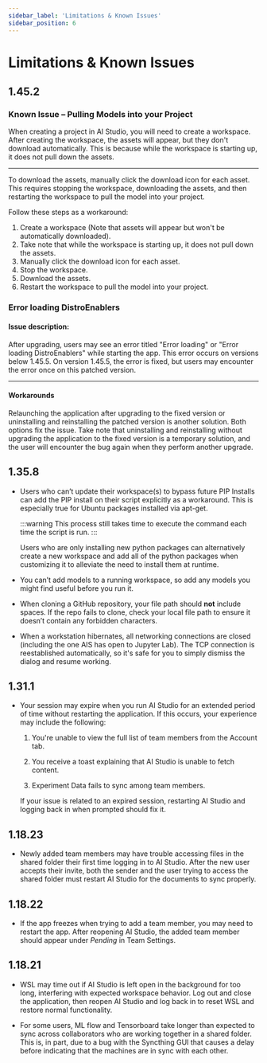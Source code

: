 ```yaml
---
sidebar_label: 'Limitations & Known Issues'
sidebar_position: 6
---
```


# Limitations & Known Issues

## 1.45.2

### Known Issue – Pulling Models into your Project

When creating a project in AI Studio, you will need to create a workspace. After creating the workspace, the assets will appear, but they don't download automatically. This is because while the workspace is starting up, it does not pull down the assets. 

---
To download the assets, manually click the download icon for each asset. This requires stopping the workspace, downloading the assets, and then restarting the workspace to pull the model into your project.

Follow these steps as a workaround:

1. Create a workspace (Note that assets will appear but won't be automatically downloaded).
2. Take note that while the workspace is starting up, it does not pull down the assets.
3. Manually click the download icon for each asset.
4. Stop the workspace.
5. Download the assets.
6. Restart the workspace to pull the model into your project.

### Error loading DistroEnablers

#### Issue description:
After upgrading, users may see an error titled "Error loading" or "Error loading DistroEnablers" while starting the app. This error occurs on versions below 1.45.5. On version 1.45.5, the error is fixed, but users may encounter the error once on this patched version.

---

#### Workarounds
Relaunching the application after upgrading to the fixed version or uninstalling and reinstalling the patched version is another solution. Both options fix the issue. 
Take note that uninstalling and reinstalling without upgrading the application to the fixed version is a temporary solution, and the user will encounter the bug again when they perform another upgrade.



## 1.35.8
- Users who can’t update their workspace(s) to bypass future PIP Installs can add the PIP install on their script explicitly as a workaround. This is especially true for Ubuntu packages installed via apt-get. 

    :::warning
    This process still takes time to execute the command each time the script is run.
    ::: 

    Users who are only installing new python packages can alternatively create a new workspace and add all of the python packages when customizing it to alleviate the need to install them at runtime. 

- You can’t add models to a running workspace, so add any models you might find useful before you run it. 

- When cloning a GitHub repository, your file path should **not** include spaces. If the repo fails to clone, check your local file path to ensure it doesn’t contain any forbidden characters. 

- When a workstation hibernates, all networking connections are closed (including the one AIS has open to Jupyter Lab). The TCP connection is reestablished automatically, so it's safe for you to simply dismiss the dialog and resume working.

## 1.31.1
- Your session may expire when you run AI Studio for an extended period of time without restarting the application. If this occurs, your experience may include the following:

    1. You're unable to view the full list of team members from the Account tab.

    2. You receive a toast explaining that AI Studio is unable to fetch content.

    3. Experiment Data fails to sync among team members.
 
    If your issue is related to an expired session, restarting AI Studio and logging back in when prompted should fix it.

## 1.18.23
- Newly added team members may have trouble accessing files in the shared folder their first time logging in to AI Studio. After the new user accepts their invite, both the sender and the user trying to access the shared folder must restart AI Studio for the documents to sync properly.


## 1.18.22
- If the app freezes when trying to add a team member, you may need to restart the app. After reopening AI Studio, the added team member should appear under *Pending* in Team Settings.


## 1.18.21
- WSL may time out if AI Studio is left open in the background for too long, interfering with expected workspace behavior. Log out and close the application, then reopen AI Studio and log back in to reset WSL and restore normal functionality. 

- For some users, ML flow and Tensorboard take longer than expected to sync across collaborators who are working together in a shared folder. This is, in part, due to a bug with the Syncthing GUI that causes a delay before indicating that the machines are in sync with each other.